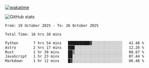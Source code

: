 [![wakatime](https://wakatime.com/badge/user/ef685785-b2de-4416-b5c6-df540c453238.svg)](https://wakatime.com/@ef685785-b2de-4416-b5c6-df540c453238)

![GitHub stats](https://github-readme-stats.vercel.app/api?username=songhahaha66)
<!--START_SECTION:waka-->

```txt
From: 19 October 2025 - To: 26 October 2025

Total Time: 18 hrs 38 mins

Python       7 hrs 54 mins   ██████████▓░░░░░░░░░░░░░░   42.48 %
Astro        2 hrs 17 mins   ███░░░░░░░░░░░░░░░░░░░░░░   12.26 %
Rust         1 hr 39 mins    ██▒░░░░░░░░░░░░░░░░░░░░░░   08.87 %
JavaScript   1 hr 23 mins    ██░░░░░░░░░░░░░░░░░░░░░░░   07.44 %
Markdown     1 hr 12 mins    █▓░░░░░░░░░░░░░░░░░░░░░░░   06.48 %
```

<!--END_SECTION:waka-->
